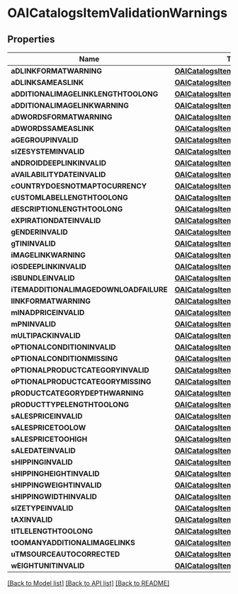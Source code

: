 # OAICatalogsItemValidationWarnings

## Properties
Name | Type | Description | Notes
------------ | ------------- | ------------- | -------------
**aDLINKFORMATWARNING** | [**OAICatalogsItemValidationDetails***](OAICatalogsItemValidationDetails.md) |  | [optional] 
**aDLINKSAMEASLINK** | [**OAICatalogsItemValidationDetails***](OAICatalogsItemValidationDetails.md) |  | [optional] 
**aDDITIONALIMAGELINKLENGTHTOOLONG** | [**OAICatalogsItemValidationDetails***](OAICatalogsItemValidationDetails.md) |  | [optional] 
**aDDITIONALIMAGELINKWARNING** | [**OAICatalogsItemValidationDetails***](OAICatalogsItemValidationDetails.md) |  | [optional] 
**aDWORDSFORMATWARNING** | [**OAICatalogsItemValidationDetails***](OAICatalogsItemValidationDetails.md) |  | [optional] 
**aDWORDSSAMEASLINK** | [**OAICatalogsItemValidationDetails***](OAICatalogsItemValidationDetails.md) |  | [optional] 
**aGEGROUPINVALID** | [**OAICatalogsItemValidationDetails***](OAICatalogsItemValidationDetails.md) |  | [optional] 
**sIZESYSTEMINVALID** | [**OAICatalogsItemValidationDetails***](OAICatalogsItemValidationDetails.md) |  | [optional] 
**aNDROIDDEEPLINKINVALID** | [**OAICatalogsItemValidationDetails***](OAICatalogsItemValidationDetails.md) |  | [optional] 
**aVAILABILITYDATEINVALID** | [**OAICatalogsItemValidationDetails***](OAICatalogsItemValidationDetails.md) |  | [optional] 
**cOUNTRYDOESNOTMAPTOCURRENCY** | [**OAICatalogsItemValidationDetails***](OAICatalogsItemValidationDetails.md) |  | [optional] 
**cUSTOMLABELLENGTHTOOLONG** | [**OAICatalogsItemValidationDetails***](OAICatalogsItemValidationDetails.md) |  | [optional] 
**dESCRIPTIONLENGTHTOOLONG** | [**OAICatalogsItemValidationDetails***](OAICatalogsItemValidationDetails.md) |  | [optional] 
**eXPIRATIONDATEINVALID** | [**OAICatalogsItemValidationDetails***](OAICatalogsItemValidationDetails.md) |  | [optional] 
**gENDERINVALID** | [**OAICatalogsItemValidationDetails***](OAICatalogsItemValidationDetails.md) |  | [optional] 
**gTININVALID** | [**OAICatalogsItemValidationDetails***](OAICatalogsItemValidationDetails.md) |  | [optional] 
**iMAGELINKWARNING** | [**OAICatalogsItemValidationDetails***](OAICatalogsItemValidationDetails.md) |  | [optional] 
**iOSDEEPLINKINVALID** | [**OAICatalogsItemValidationDetails***](OAICatalogsItemValidationDetails.md) |  | [optional] 
**iSBUNDLEINVALID** | [**OAICatalogsItemValidationDetails***](OAICatalogsItemValidationDetails.md) |  | [optional] 
**iTEMADDITIONALIMAGEDOWNLOADFAILURE** | [**OAICatalogsItemValidationDetails***](OAICatalogsItemValidationDetails.md) |  | [optional] 
**lINKFORMATWARNING** | [**OAICatalogsItemValidationDetails***](OAICatalogsItemValidationDetails.md) |  | [optional] 
**mINADPRICEINVALID** | [**OAICatalogsItemValidationDetails***](OAICatalogsItemValidationDetails.md) |  | [optional] 
**mPNINVALID** | [**OAICatalogsItemValidationDetails***](OAICatalogsItemValidationDetails.md) |  | [optional] 
**mULTIPACKINVALID** | [**OAICatalogsItemValidationDetails***](OAICatalogsItemValidationDetails.md) |  | [optional] 
**oPTIONALCONDITIONINVALID** | [**OAICatalogsItemValidationDetails***](OAICatalogsItemValidationDetails.md) |  | [optional] 
**oPTIONALCONDITIONMISSING** | [**OAICatalogsItemValidationDetails***](OAICatalogsItemValidationDetails.md) |  | [optional] 
**oPTIONALPRODUCTCATEGORYINVALID** | [**OAICatalogsItemValidationDetails***](OAICatalogsItemValidationDetails.md) |  | [optional] 
**oPTIONALPRODUCTCATEGORYMISSING** | [**OAICatalogsItemValidationDetails***](OAICatalogsItemValidationDetails.md) |  | [optional] 
**pRODUCTCATEGORYDEPTHWARNING** | [**OAICatalogsItemValidationDetails***](OAICatalogsItemValidationDetails.md) |  | [optional] 
**pRODUCTTYPELENGTHTOOLONG** | [**OAICatalogsItemValidationDetails***](OAICatalogsItemValidationDetails.md) |  | [optional] 
**sALESPRICEINVALID** | [**OAICatalogsItemValidationDetails***](OAICatalogsItemValidationDetails.md) |  | [optional] 
**sALESPRICETOOLOW** | [**OAICatalogsItemValidationDetails***](OAICatalogsItemValidationDetails.md) |  | [optional] 
**sALESPRICETOOHIGH** | [**OAICatalogsItemValidationDetails***](OAICatalogsItemValidationDetails.md) |  | [optional] 
**sALEDATEINVALID** | [**OAICatalogsItemValidationDetails***](OAICatalogsItemValidationDetails.md) |  | [optional] 
**sHIPPINGINVALID** | [**OAICatalogsItemValidationDetails***](OAICatalogsItemValidationDetails.md) |  | [optional] 
**sHIPPINGHEIGHTINVALID** | [**OAICatalogsItemValidationDetails***](OAICatalogsItemValidationDetails.md) |  | [optional] 
**sHIPPINGWEIGHTINVALID** | [**OAICatalogsItemValidationDetails***](OAICatalogsItemValidationDetails.md) |  | [optional] 
**sHIPPINGWIDTHINVALID** | [**OAICatalogsItemValidationDetails***](OAICatalogsItemValidationDetails.md) |  | [optional] 
**sIZETYPEINVALID** | [**OAICatalogsItemValidationDetails***](OAICatalogsItemValidationDetails.md) |  | [optional] 
**tAXINVALID** | [**OAICatalogsItemValidationDetails***](OAICatalogsItemValidationDetails.md) |  | [optional] 
**tITLELENGTHTOOLONG** | [**OAICatalogsItemValidationDetails***](OAICatalogsItemValidationDetails.md) |  | [optional] 
**tOOMANYADDITIONALIMAGELINKS** | [**OAICatalogsItemValidationDetails***](OAICatalogsItemValidationDetails.md) |  | [optional] 
**uTMSOURCEAUTOCORRECTED** | [**OAICatalogsItemValidationDetails***](OAICatalogsItemValidationDetails.md) |  | [optional] 
**wEIGHTUNITINVALID** | [**OAICatalogsItemValidationDetails***](OAICatalogsItemValidationDetails.md) |  | [optional] 

[[Back to Model list]](../README.md#documentation-for-models) [[Back to API list]](../README.md#documentation-for-api-endpoints) [[Back to README]](../README.md)


